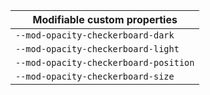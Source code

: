| Modifiable custom properties |
| --- |
| `--mod-opacity-checkerboard-dark` |
| `--mod-opacity-checkerboard-light` |
| `--mod-opacity-checkerboard-position` |
| `--mod-opacity-checkerboard-size` |